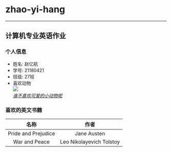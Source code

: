 # zhao-yi-hang  
***  
## 计算机专业英语作业  
### 个人信息
+ 姓名: 赵亿航  
+ 学号: 21180421  
+ 班级: 27班  
+ 喜欢动物  
![](https://upload-images.jianshu.io/upload_images/12865607-9d166ae9050e9f8e.jpg?imageMogr2/auto-orient/strip|imageView2/2/w/1240)  
[*谁不喜欢可爱的小动物呢*](https://image.baidu.com/search/index?tn=baiduimage&ct=201326592&lm=-1&cl=2&ie=gb18030&word=%BF%C9%B0%AE%B6%AF%CE%EF%CD%BC%C6%AC%B4%F3%C8%AB&fr=ala&ala=1&alatpl=adress&pos=0&hs=2&xthttps=000000)  
### 喜欢的英文书籍  
名称|作者  
:---:|:---:
Pride and Prejudice|Jane Austen
War and Peace|Leo Nikolayevich Tolstoy
